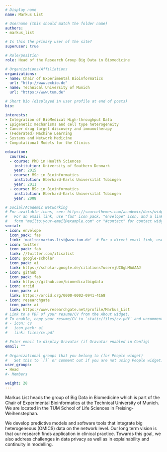 ```yaml
---
# Display name
name: Markus List

# Username (this should match the folder name)
authors:
- markus_list

# Is this the primary user of the site?
superuser: true

# Role/position
role: Head of the Research Group Big Data in Biomedicine

# Organizations/Affiliations
organizations:
- name: Chair of Experimental Bioinformatics
  url: "http://www.exbio.de"
- name: Technical University of Munich
  url: "https://www.tum.de"

# Short bio (displayed in user profile at end of posts)
bio:   

interests:
- Integration of BioMedical High-throughput Data
- Epigenetic mechanisms and cell type heterogeneity
- Cancer drug target discovery and immunotherapy
- (Federated) Machine Learning
- Systems and Network Medicine
- Computational Models for the Clinics

education:
  courses:
  - course: PhD in Health Sciences
    institution: University of Southern Denmark
    year: 2015
  - course: MSc in Bioinformatics
    institution: Eberhard-Karls Universität Tübingen
    year: 2011
  - course: BSc in Bioinformatics
    institution: Eberhard-Karls Universität Tübingen
    year: 2008

# Social/Academic Networking
# For available icons, see: https://sourcethemes.com/academic/docs/widgets/#icons
#   For an email link, use "fas" icon pack, "envelope" icon, and a link in the
#   form "mailto:your-email@example.com" or "#contact" for contact widget.
social:
- icon: envelope
  icon_pack: fas
  link: 'mailto:markus.list@wzw.tum.de'  # For a direct email link, use "mailto:test@example.org".
- icon: twitter
  icon_pack: fab
  link: //twitter.com/itisalist
- icon: google-scholar
  icon_pack: ai
  link: https://scholar.google.de/citations?user=jUC0gLMAAAAJ
- icon: github
  icon_pack: fab
  link: https://github.com/biomedicalbigdata
- icon: orcid
  icon_pack: ai
  link: https://orcid.org/0000-0002-0941-4168
- icon: researchgate
  icon_pack: ai
  link: https://www.researchgate.net/profile/Markus_List
# Link to a PDF of your resume/CV from the About widget.
# To enable, copy your resume/CV to `static/files/cv.pdf` and uncomment the lines below.  
# - icon: cv
#   icon_pack: ai
#   link: files/cv.pdf

# Enter email to display Gravatar (if Gravatar enabled in Config)
email: ""
  
# Organizational groups that you belong to (for People widget)
#   Set this to `[]` or comment out if you are not using People widget.  
user_groups:
- Head
#- Members

weight: 28
---
```


Markus List heads the group of Big Data in Biomedicine which is part of the Chair of Experimental Bioinformatics at the Technical University of Munich. We are located in the TUM School of Life Sciences in Freising-Weihenstephan. 

We develop predictive models and software tools that integrate big heterogeneous (OMICS) data on the network level. Our long term vision is that our research finds application in clinical practice. Towards this goal, we also address challenges in data privacy as well as in explainability and continuity in modelling.
